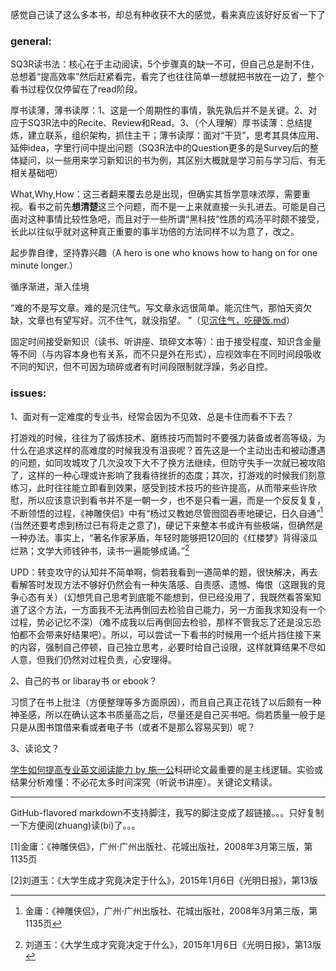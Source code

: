 感觉自己读了这么多本书，却总有种收获不大的感觉，看来真应该好好反省一下了

### general:

SQ3R读书法：核心在于主动阅读，5个步骤真的缺一不可，但自己总是耐不住，总想着“提高效率”然后赶紧看完，看完了也往往简单一想就把书放在一边了，整个看书过程仅仅停留在了read阶段。

厚书读薄，薄书读厚：1、这是一个周期性的事情，孰先孰后并不是关键。2、对应于SQ3R法中的Recite、Review和Read。3、（个人理解）厚书读薄：总结提炼，建立联系，组织架构，抓住主干；薄书读厚：面对“干货”，思考其具体应用、延伸idea，字里行间中提出问题（SQ3R法中的Question更多的是Survey后的整体疑问，以一些用来学习新知识的书为例，其区别大概就是学习前与学习后、有无相关基础吧）

What,Why,How：这三者翻来覆去总是出现，但确实其哲学意味浓厚，需要重视。看书之前先**想清楚**这三个问题，而不是一上来就直接一头扎进去。可能是自己面对这种事情比较性急吧，而且对于一些所谓“黑科技”性质的鸡汤平时颇不接受，长此以往似乎就对这种真正重要的事半功倍的方法同样不以为意了，改之。

起步靠自律，坚持靠兴趣（A hero is one who knows how to hang on for one minute longer.）

循序渐进，渐入佳境

“难的不是写文章。难的是沉住气。写文章永远很简单。能沉住气，那怕天资欠缺，文章也有望写好。沉不住气，就没指望。 ”（见[沉住气，吃硬饭.md](/study/读书/沉住气，吃硬饭.md)）

固定时间接受新知识（读书、听讲座、琐碎文本等）：由于接受程度、知识含金量等不同（与内容本身也有关系，而不只是外在形式），应视效率在不同时间段吸收不同的知识，但不可因为琐碎或者有时间段限制就浮躁，务必自控。

### issues:

1、面对有一定难度的专业书，经常会因为不见效、总是卡住而看不下去？

打游戏的时候，往往为了锻炼技术、磨练技巧而暂时不要强力装备或者高等级，为什么在追求这样的高难度的时候我没有沮丧呢？首先这是一个主动出击和被动遭遇的问题，如同攻城攻了几次没攻下大不了换方法继续，但防守失手一次就已被攻陷了，这样的一种心理或许影响了我看待挫折的态度；其次，打游戏的时候我们刻意练习，此时往往能立即看到效果，感受到技术技巧的些许提高，从而带来些许欣慰，所以应该意识到看书并不是一朝一夕，也不是只看一遍，而是一个反反复复，不断领悟的过程，《神雕侠侣》中有“杨过又教她尽管囫囵吞枣地硬记，日久自通”[^1] (当然还要考虑到杨过已有将走之意了)，硬记下来整本书或许有些极端，但确然是一种办法。事实上，“著名作家茅盾，年轻时能够把120回的《红楼梦》背得滚瓜烂熟；文学大师钱钟书，读书一遍能够成诵。”[^2]

UPD：转变攻守的认知并不简单啊，倘若我看到一道简单的题，很快解决，再去看解答时发现方法不够好仍然会有一种失落感、自责感、遗憾、悔恨（这跟我的竞争心态有关）（幻想凭自己思考到底能不能想到，但已经没用了，我既然看答案知道了这个方法，一方面我不无法再倒回去检验自己能力，另一方面我求知没有一个过程，势必记忆不深）（难不成我以后再倒回去检验，那样不管我忘了还是没忘恐怕都不会带来好结果吧）。所以，可以尝试一下看书的时候用一个纸片挡住接下来的内容，强制自己停顿，自己独立思考，必要时给自己设限，这样就算结果不尽如人意，但我们仍然对过程负责，心安理得。

2、自己的书 or libaray书 or ebook？

习惯了在书上批注（方便整理等多方面原因），而且自己真正花钱了以后颇有一种神圣感，所以在确认这本书质量高之后，尽量还是自己买书吧。倘若质量一般于是只是从图书馆借来看或者电子书（或者不是那么容易买到）呢？

3、读论文？

[学生如何提高专业英文阅读能力 by 施一公](http://blog.sciencenet.cn/blog-46212-350496.html)科研论文最重要的是主线逻辑。实验或结果分析难懂：不必花太多时间深究（听说书讲座）。关键论文精读。

-----

GitHub-flavored markdown不支持脚注，我写的脚注变成了超链接。。。只好复制一下方便阅(zhuang)读(bi)了。。。

[1]金庸：《神雕侠侣》，广州·广州出版社、花城出版社，2008年3月第三版，第1135页

[2]刘道玉：《大学生成才究竟决定于什么》，2015年1月6日《光明日报》，第13版



[^1]: 金庸：《神雕侠侣》，广州·广州出版社、花城出版社，2008年3月第三版，第1135页
[^2]: 刘道玉：《大学生成才究竟决定于什么》，2015年1月6日《光明日报》，第13版

